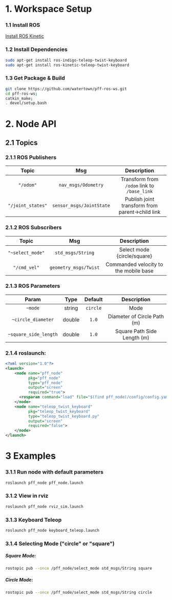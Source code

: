 # 1. Workspace Setup

### 1.1 Install ROS

[Install ROS Kinetic]( http://wiki.ros.org/kinetic/Installation/Ubuntu)

### 1.2 Install Dependencies

```bash
sudo apt-get install ros-indigo-teleop-twist-keyboard
sudo apt-get install ros-kinetic-teleop-twist-keyboard
```

### 1.3 Get Package & Build

```bash
git clone https://github.com/watertown/pff-ros-ws.git
cd pff-ros-ws;
catkin_make;
. devel/setup.bash
```

# 2. Node API

## 2.1 Topics

### 2.1.1 ROS Publishers

| Topic | Msg | Description |
|:---:|:---:|:---:|
| `"/odom"` | `nav_msgs/Odometry` | Transform from `/odom` link to `/base_link` |
| `"/joint_states"` | `sensor_msgs/JointState` | Publish joint transform from parent->child link |

### 2.1.2 ROS Subscribers

| Topic | Msg | Description |
|:---:|:---:|:---:|
| `"~select_mode"` | `std_msgs/String` | Select mode {circle/square} |
| `"/cmd_vel"` | `geometry_msgs/Twist` | Commanded velocity to the mobile base |


### 2.1.3 ROS Parameters

| Param | Type | Default | Description |
|:---:|:---:|:---:|:---:|
| `~mode` | string | `circle` | Mode |
| `~circle_diameter` | double | `1.0` | Diameter of Circle Path (m) |
| `~square_side_length` | double | `1.0` | Square Path Side Length (m) |

### 2.1.4 roslaunch:

```xml
<?xml version="1.0"?>
<launch>
    <node name="pff_node"
          pkg="pff_node"
          type="pff_node"
          output="screen"
          required="true">
      <rosparam command="load" file="$(find pff_node)/config/config.yaml" />
    </node>
    <node name="teleop_twist_keyboard"
          pkg="teleop_twist_keyboard"
          type="teleop_twist_keyboard.py"
          output="screen"
          required="false">
    </node>
</launch>
```

# 3 Examples

### 3.1.1 Run node with default parameters

```bash
roslaunch pff_node pff_node.launch
```

### 3.1.2 View in rviz

```bash
roslaunch pff_node rviz_sim.launch
```

### 3.1.3 Keyboard Teleop

```bash
roslaunch pff_node keyboard_teleop.launch
```

### 3.1.4 Selecting Mode ("circle" or "square")

##### Square Mode:

```bash
rostopic pub --once /pff_node/select_mode std_msgs/String square
```

##### Circle Mode:

```bash
rostopic pub --once /pff_node/select_mode std_msgs/String circle
```

<!-- 1) Package Functionality Checklist
- [x] Declares dependencies (if you use other ROS packages)
  - [CMakeLists](src/pff_node/CMakeListst.txt)
  - [package.xml](src/pff_node/CMakeListst.txt)
- [x] Contains documentation about the launchers and parameters if any.
  - [Package README](src/pff_node/README.md)
- [x] Can be built with catkin_make
- [x] Contains the URDF description of a simple differential drive robot
  - [URDF File](src/pff_node/config/diff_robot.urdf)
- [x] Contains a launcher to view the robot model in RViz
  - [URDF File](src/pff_node/config/diff_robot.urdf)
- [ ] OPTIONAL: Contains a launcher to simulate the robot in Gazebo and allows for the following functionality via launcher parameters:
- [x] Keyboard teleop mode, where the robot motion can be commanded by the keyboard.
  - using `teleop_twist_keyboard` package.
  - [Package README](src/pff_node/README.md)
- [x] Circle mode, where the robot drives incessantly along a circle of a user-defined diameter (passed as a parameter in m)
  - `roslaunch pff_node pff_node.launch _mode:=circle`

- [x] Square mode, where the robot drives incessantly along a square of user-defined side-length (passed as a parameter in m)
  - `roslaunch pff_node pff_node.launch _mode:=square`
-->
